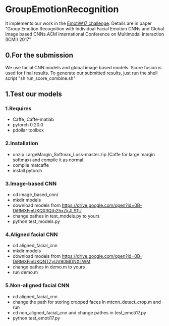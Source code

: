 # GroupEmotionRecognition
It implements our work in the [EmotiW17 challenge](https://sites.google.com/site/emotiwchallenge/home). 
Details are in paper "Group Emotion Recognition with Individual Facial Emotion CNNs and Global Image based CNNs.ACM International Conference on Multimodal Interaction (ICMI) 2017"
## 0.For the submission
We use facial CNN models and global image based models. Score fusion is used for final results.
To generate our submitted results, just run the shell script "sh run_score_combine.sh"

## 1.Test our models
### 1.Requires
* Caffe, Caffe-matlab
* pytorch 0.20.0 
* pdollar toolbox

### 2.Installation
* unzip LargeMargin_Softmax_Loss-master.zip (Caffe for large margin softmax) and compile it as normal.
* compile matcaffe
* install pytorch 

### 3.Image-based CNN
* cd image_based_cnn/
* mkdir models
* download models from https://drive.google.com/open?id=0B-DiRMXFmUKQX3Qtb25xZkJLS1U
* change pathes in test_models.py to yours
* python test_models.py

### 4.Aligned facial CNN
* cd aligned_facial_cnn
* mkdir models
* download models from https://drive.google.com/open?id=0B-DiRMXFmUKQNTZyUV90MDNXLWM
* change pathes in demo.m to yours
* run demo.m
### 5.Non-aligned facial CNN
* cd aligned_facial_cnn
* change the path for storing cropped faces in mtcnn_detect_crop.m and run
* cd non_aligned_facial_cnn and change pathes in test_emoti17.py
* python test_emoti17.py
